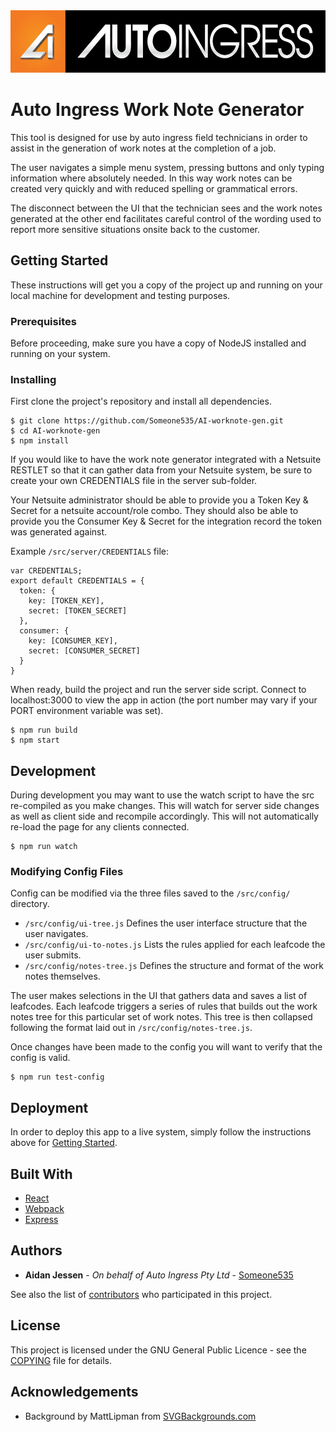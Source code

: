 <img href="https://www.autoingress.com.au" src="src/images/AI_NEW_LOGO.jpg" alt="Logo" height="100">

# Auto Ingress Work Note Generator

This tool is designed for use by auto ingress field technicians in order to assist in the generation of work notes at the completion of a job. 

The user navigates a simple menu system, pressing buttons and only typing information where absolutely needed. In this way work notes can be created very quickly and with reduced spelling or grammatical errors. 

The disconnect between the UI that the technician sees and the work notes generated at the other end facilitates careful control of the wording used to report more sensitive situations onsite back to the customer.

## Getting Started

These instructions will get you a copy of the project up and running on your local machine for development and testing purposes. 

### Prerequisites

Before proceeding, make sure you have a copy of NodeJS installed and running on your system.

### Installing

First clone the project's repository and install all dependencies.

```
$ git clone https://github.com/Someone535/AI-worknote-gen.git
$ cd AI-worknote-gen
$ npm install
```

If you would like to have the work note generator integrated with a Netsuite RESTLET so that it can gather data from your Netsuite system, be sure to create your own CREDENTIALS file in the server sub-folder.

Your Netsuite administrator should be able to provide you a Token Key &amp; Secret for a netsuite account/role combo. They should also be able to provide you the Consumer Key &amp; Secret for the integration record the token was generated against.

Example `/src/server/CREDENTIALS` file:
```
var CREDENTIALS;
export default CREDENTIALS = {
  token: {
    key: [TOKEN_KEY],
    secret: [TOKEN_SECRET]
  },
  consumer: {
    key: [CONSUMER_KEY],
    secret: [CONSUMER_SECRET]
  }
}
```

When ready, build the project and run the server side script. Connect to localhost:3000 to view the app in action (the port number may vary if your PORT environment variable was set).

```
$ npm run build
$ npm start
```

## Development

During development you may want to use the watch script to have the src re-compiled as you make changes. This will watch for server side changes as well as client side and recompile accordingly. This will not automatically re-load the page for any clients connected.

```
$ npm run watch
```

### Modifying Config Files

Config can be modified via the three files saved to the `/src/config/` directory.

* `/src/config/ui-tree.js` Defines the user interface structure that the user navigates.
* `/src/config/ui-to-notes.js` Lists the rules applied for each leafcode the user submits.
* `/src/config/notes-tree.js` Defines the structure and format of the work notes themselves.

The user makes selections in the UI that gathers data and saves a list of leafcodes. Each leafcode triggers a series of rules that builds out the work notes tree for this particular set of work notes. This tree is then collapsed following the format laid out in `/src/config/notes-tree.js`.

Once changes have been made to the config you will want to verify that the config is valid.

```
$ npm run test-config
```

## Deployment

In order to deploy this app to a live system, simply follow the instructions above for [Getting Started](#getting-started).

## Built With

* [React](https://reactjs.org)
* [Webpack](https://webpack.js.org)
* [Express](https://expressjs.com)

## Authors

* **Aidan Jessen** - *On behalf of Auto Ingress Pty Ltd* - [Someone535](https://github.com/Someone535)

See also the list of [contributors](https://github.com/your/project/contributors) who participated in this project.

## License

This project is licensed under the GNU General Public Licence - see the [COPYING](COPYING) file for details.

## Acknowledgements

* Background by MattLipman from [SVGBackgrounds.com](https://www.svgbackgrounds.com)
